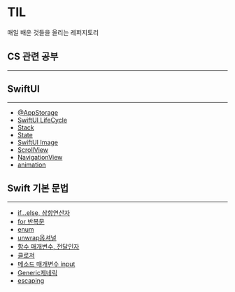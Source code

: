 # TIL
매일 배운 것들을 올리는 레퍼지토리

## CS 관련 공부
* * * 

## SwiftUI
* * * 

- [@AppStorage](https://declan.tistory.com/31)
- [SwiftUI LifeCycle](https://declan.tistory.com/32)
- [Stack](https://github.com/ryuchanghwi/TIL/blob/main/Stack.md)
- [State](https://github.com/ryuchanghwi/TIL/blob/main/State.md)
- [SwiftUI Image](https://github.com/ryuchanghwi/TIL/blob/main/SwiftUI%20Image.md)
- [ScrollView](https://github.com/ryuchanghwi/TIL/blob/main/SwiftUI%20ScrollView.md)
- [NavigationView](https://github.com/ryuchanghwi/TIL/blob/main/SwiftUI%20NavigationView.md)
- [animation](https://declan.tistory.com/33)




## Swift 기본 문법
* * * 

- [if...else, 삼항연산자](https://github.com/ryuchanghwi/TIL/blob/main/%EC%A1%B0%EA%B1%B4%EB%AC%B8.md)
- [for 반복문](https://github.com/ryuchanghwi/TIL/blob/main/for%EB%B0%98%EB%B3%B5%EB%AC%B8.md)
- [enum](https://github.com/ryuchanghwi/TIL/blob/main/enum.md)
- [unwrap옵셔널](https://github.com/ryuchanghwi/TIL/blob/main/Unwrap.md)
- [함수 매개변수, 전달인자](https://github.com/ryuchanghwi/TIL/blob/main/%ED%95%A8%EC%88%98%20%EB%A7%A4%EA%B0%9C%EB%B3%80%EC%88%98,%20%EC%A0%84%EB%8B%AC%EC%9D%B8%EC%9E%90.md)
- [클로저](https://github.com/ryuchanghwi/TIL/blob/main/Closure.md)
- [메소드 매개변수 input](https://github.com/ryuchanghwi/TIL/blob/main/%EB%A9%94%EC%86%8C%EB%93%9Cinout.md)
- [Generic제네릭](https://github.com/ryuchanghwi/TIL/blob/main/Generic.md)
- [escaping](https://github.com/ryuchanghwi/TIL/blob/main/Generic.md)



